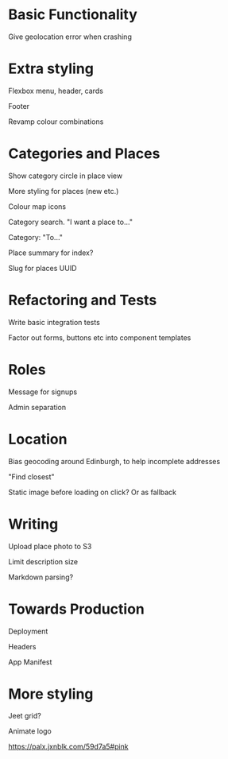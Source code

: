 # Basic Functionality
Give geolocation error when crashing

# Extra styling
Flexbox menu, header, cards

Footer

Revamp colour combinations


# Categories and Places
Show category circle in place view

More styling for places (new etc.)

Colour map icons

Category search. "I want a place to..."

Category: "To..."

Place summary for index?

Slug for places
UUID

# Refactoring and Tests
Write basic integration tests

Factor out forms, buttons etc into component templates

# Roles
Message for signups

Admin separation

# Location
Bias geocoding around Edinburgh, to help incomplete addresses

"Find closest"

Static image before loading on click? Or as fallback

# Writing
Upload place photo to S3

Limit description size

Markdown parsing?

# Towards Production
Deployment

Headers

App Manifest

# More styling
Jeet grid?

Animate logo

https://palx.jxnblk.com/59d7a5#pink
